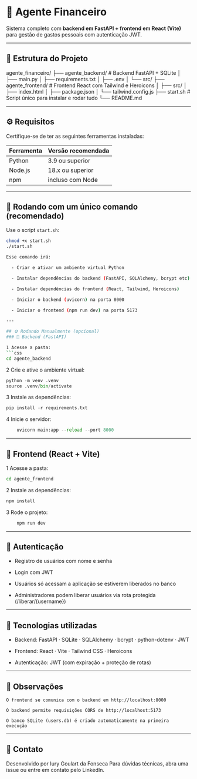 # 💸 Agente Financeiro

Sistema completo com **backend em FastAPI + frontend em React (Vite)** para gestão de gastos pessoais com autenticação JWT.

---

## 📁 Estrutura do Projeto

agente_financeiro/
├── agente_backend/       # Backend FastAPI + SQLite
│   ├── main.py
│   ├── requirements.txt
│   ├── .env
│   └── src/
├── agente_frontend/      # Frontend React com Tailwind e Heroicons
│   ├── src/
│   ├── index.html
│   ├── package.json
│   └── tailwind.config.js
├── start.sh              # Script único para instalar e rodar tudo
└── README.md

---

## ⚙️ Requisitos

Certifique-se de ter as seguintes ferramentas instaladas:

| Ferramenta | Versão recomendada |
|-----------|---------------------|
| Python    | 3.9 ou superior      |
| Node.js   | 18.x ou superior     |
| npm       | incluso com Node     |

---

## 🚀 Rodando com um único comando (recomendado)

Use o script `start.sh`:

```bash
chmod +x start.sh
./start.sh

Esse comando irá:

  - Criar e ativar um ambiente virtual Python

  - Instalar dependências do backend (FastAPI, SQLAlchemy, bcrypt etc)

  - Instalar dependências do frontend (React, Tailwind, Heroicons)

  - Iniciar o backend (uvicorn) na porta 8000

  - Iniciar o frontend (npm run dev) na porta 5173

---

## ⚙️ Rodando Manualmente (opcional)
### 🔹 Backend (FastAPI)

1 Acesse a pasta:
```css
cd agente_backend
```

2 Crie e ative o ambiente virtual:
```python
python -m venv .venv
source .venv/bin/activate
```
3 Instale as dependências:
```python
pip install -r requirements.txt
```
4 Inicie o servidor:
```python
    uvicorn main:app --reload --port 8000
```

---

## 🔹 Frontend (React + Vite)

1 Acesse a pasta:
```bash
cd agente_frontend
```

2 Instale as dependências:
``` bash
npm install
```

3 Rode o projeto:
```bash
    npm run dev
```

---

## 🔑 Autenticação

  - Registro de usuários com nome e senha

  - Login com JWT

  - Usuários só acessam a aplicação se estiverem liberados no banco

  - Administradores podem liberar usuários via rota protegida (/liberar/{username})

---

## 🧠 Tecnologias utilizadas

 - Backend: FastAPI · SQLite · SQLAlchemy · bcrypt · python-dotenv · JWT

 - Frontend: React · Vite · Tailwind CSS · Heroicons

 - Autenticação: JWT (com expiração + proteção de rotas)

---

## 📌 Observações

    O frontend se comunica com o backend em http://localhost:8000

    O backend permite requisições CORS de http://localhost:5173

    O banco SQLite (users.db) é criado automaticamente na primeira execução

---

## 📮 Contato

Desenvolvido por Iury Goulart da Fonseca
Para dúvidas técnicas, abra uma issue ou entre em contato pelo LinkedIn.
